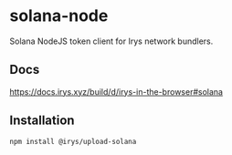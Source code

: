 # solana-node

Solana NodeJS token client for Irys network bundlers.

## Docs

https://docs.irys.xyz/build/d/irys-in-the-browser#solana

## Installation

```sh
npm install @irys/upload-solana
```
